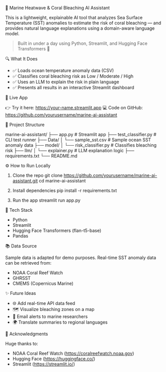 🌊 Marine Heatwave & Coral Bleaching AI Assistant

This is a lightweight, explainable AI tool that analyzes Sea Surface Temperature (SST) anomalies to estimate the risk of coral bleaching — and provides natural language explanations using a domain-aware language model.

> Built in under a day using Python, Streamlit, and Hugging Face Transformers 🚀



🔍 What It Does

- ✅ Loads ocean temperature anomaly data (CSV)
- ✅ Classifies coral bleaching risk as Low / Moderate / High
- ✅ Uses an LLM to explain the risk in plain language
- ✅ Presents all results in an interactive Streamlit dashboard



🚀 Live App

👉 Try it here: https://your-name.streamlit.app
💻 Code on GitHub: https://github.com/yourusername/marine-ai-assistant



📁 Project Structure

marine-ai-assistant/
├── app.py                     # Streamlit app
├── test_classifier.py         # CLI test runner
├── Data/
│   └── sample_sst.csv         # Sample ocean SST anomaly data
├── model/
│   └── risk_classifier.py     # Classifies bleaching risk
├── llm/
│   └── explainer.py           # LLM explanation logic
├── requirements.txt
└── README.md



⚙️ How to Run Locally

1. Clone the repo
git clone https://github.com/yourusername/marine-ai-assistant.git
cd marine-ai-assistant

2. Install dependencies
pip install -r requirements.txt

3. Run the app
streamlit run app.py



🧠 Tech Stack

- Python
- Streamlit
- Hugging Face Transformers (flan-t5-base)
- Pandas



📚 Data Source

Sample data is adapted for demo purposes. Real-time SST anomaly data can be retrieved from:
- NOAA Coral Reef Watch
- GHRSST
- CMEMS (Copernicus Marine)


✨ Future Ideas

- 🌐 Add real-time API data feed
- 🗺️ Visualize bleaching zones on a map
- 📩 Email alerts to marine researchers
- 🌍 Translate summaries to regional languages

🙌 Acknowledgments

Huge thanks to:
- NOAA Coral Reef Watch (https://coralreefwatch.noaa.gov)
- Hugging Face (https://huggingface.co/)
- Streamlit (https://streamlit.io/)

